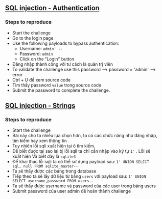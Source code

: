## [SQL injection - Authentication](https://www.root-me.org/en/Challenges/Web-Server/SQL-injection-Authentication)
### Steps to reproduce

  - Start the challenge
  - Go to the login page
  - Use the following payloads to bypass authentication:
    - Username: `admin' -- `
    - Password: `admin` 
    - Click on the "Login" button
  - Đăng nhập thành công với tư cách là quản trị viên
  - To validate the challenge use this password --> password = 'admin' --> error
  - Ctrl + U để xem source code
  - Tìm thấy password `value` trong source code
  - Submit the password to complete the challenge.

## [SQL injection - Strings](https://www.root-me.org/en/Challenges/Web-Server/SQL-injection-Strings)
### Steps to reproduce
- Start the challenge
- Bài này cho ta nhiều lựa chọn hơn, ta có các chức năng như đăng nhập, tìm kiếm hay xem thông tin
- Tuy nhiên lỗi sqli xuất hiện tại ô tìm kiếm. 
- Để biết được tại sao lại bị lỗi sqli ta chỉ cần nhập vào ký tự `1'` . Lỗi sẽ xuất hiện Và biết đây là `sqlite3`
- Để khai thác lỗi sqli ta có thể sử dụng payload sau: `1' UNION SELECT sql, null FROM sqlite_master--`
- Ta sẽ thấy được các bảng trong database
- Tiếp theo ta sẽ lấy dữ liệu từ bảng `users` với payload sau: `1' UNION SELECT username,password FROM users--`
- Ta sẽ thấy được username và password của các user trong bảng users
- Submit password của user admin để hoàn thành challenge

